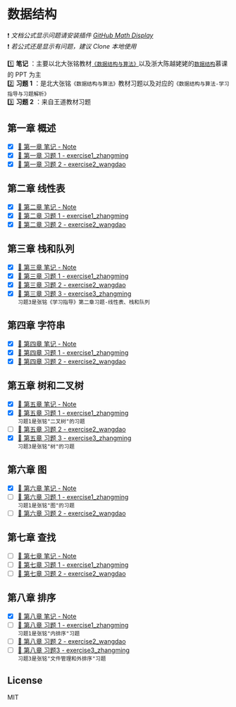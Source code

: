 # 数据结构

:exclamation: _文档公式显示问题请安装插件 [GitHub Math Display](https://chrome.google.com/webstore/detail/github-math-display/cgolaobglebjonjiblcjagnpmdmlgmda/related)_  
:exclamation: _若公式还是显示有问题，建议 Clone 本地使用_

:one: **笔记** ：主要以北大张铭教材[`《数据结构与算法》`](https://github.com/caoshenghui/DataStruct/releases/tag/v1.0)以及浙大陈越姥姥的[`数据结构`](https://www.icourse163.org/course/ZJU-93001)慕课的 PPT 为主  
:two: **习题 1** ：是北大张铭`《数据结构与算法》`教材习题以及对应的`《数据结构与算法-学习指导与习题解析》`  
:three: **习题 2** ：来自王道教材习题

## 第一章 概述

- [x] [:page_facing_up: 第一章 笔记 - Note](./Chapter1-Overview/Note.md)
- [x] [:orange_book: 第一章 习题 1 - exercise1_zhangming](./Chapter1-Overview/exercise1_zhangming.md)
- [x] [:blue_book: 第一章 习题 2 - exercise2_wangdao](./Chapter1-Overview/exercise2_wangdao.md)

## 第二章 线性表

- [x] [:page_facing_up: 第二章 笔记 - Note](./Chapter2-LinearList/Note.md)
- [x] [:orange_book: 第二章 习题 1 - exercise1_zhangming](./Chapter2-LinearList/exercise1_zhangming.md)
- [x] [:blue_book: 第二章 习题 2 - exercise2_wangdao](./Chapter2-LinearList/exercise2_wangdao.md)

## 第三章 栈和队列

- [x] [:page_facing_up: 第三章 笔记 - Note](./Chapter3-StackAndQueue/Note.md)
- [x] [:orange_book: 第三章 习题 1 - exercise1_zhangming](./Chapter3-StackAndQueue/exercise1_zhangming.md)
- [x] [:blue_book: 第三章 习题 2 - exercise2_wangdao](./Chapter3-StackAndQueue/exercise2_wangdao.md)
- [x] [:green_book: 第三章 习题 3 - exercise3_zhangming](./Chapter3-StackAndQueue/exercise3_zhangming.md)  
       `习题3是张铭《学习指导》第二章习题-线性表、栈和队列`

## 第四章 字符串

- [x] [:page_facing_up: 第四章 笔记 - Note](./Chapter4-String/Note.md)
- [x] [:orange_book: 第四章 习题 1 - exercise1_zhangming](./Chapter4-String/exercise1_zhangming.md)
- [x] [:blue_book: 第四章 习题 2 - exercise2_wangdao](./Chapter4-String/exercise2_wangdao.md)

## 第五章 树和二叉树

- [x] [:page_facing_up: 第五章 笔记 - Note](./Chapter5-TreeAndBinaryTree/Note.md)
- [x] [:orange_book: 第五章 习题 1 - exercise1_zhangming](./Chapter4-String/exercise1_zhangming.md)  
       `习题1是张铭"二叉树"的习题`
- [ ] [:blue_book: 第五章 习题 2 - exercise2_wangdao]()
- [x] [:green_book: 第五章 习题 3 - exercise3_zhangming](./Chapter4-String/exercise1_zhangming.md)  
       `习题3是张铭"树"的习题`

## 第六章 图

- [x] [:page_facing_up: 第六章 笔记 - Note](./Chapter6-Graph/Note.md)
- [ ] [:orange_book: 第六章 习题 1 - exercise1_zhangming](./Chapter6-Graph/exercise1_zhangming.md)  
       `习题1是张铭"图"的习题`
- [ ] [:blue_book: 第六章 习题 2 - exercise2_wangdao]()

## 第七章 查找

- [ ] [:page_facing_up: 第七章 笔记 - Note](./Chapter7-Search/Note.md)
- [ ] [:orange_book: 第七章 习题 1 - exercise1_zhangming](./Chapter7-Search/exercise1_zhangming.md)  
- [ ] [:blue_book: 第七章 习题 2 - exercise2_wangdao]()

## 第八章 排序

- [x] [:page_facing_up: 第八章 笔记 - Note](./Chapter8-Sort/Note.md)  
- [ ] [:orange_book: 第八章 习题 1 - exercise1_zhangming](./Chapter8-Sort/exercise1_zhangming.md)  
    `习题1是张铭"内排序"习题`
- [ ] [:blue_book: 第八章 习题 2 - exercise2_wangdao]()
- [ ] [:green_book: 第八章 习题3 - exercise3_zhangming](./Chapter8-Sort/exercise3_zhangming.md)  
    `习题3是张铭"文件管理和外排序"习题`

## License

MIT
